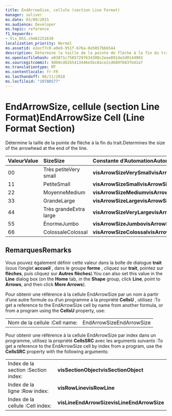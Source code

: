 ```yaml
---
title: EndArrowSize, cellule (section Line Format)
manager: soliver
ms.date: 03/09/2015
ms.audience: Developer
ms.topic: reference
f1_keywords:
- Vis_DSS.chm82251630
localization_priority: Normal
ms.assetid: e2ecf7c0-a0e9-951f-676a-8e5857bb6544
description: Détermine la taille de la pointe de flèche à la fin du trait.
ms.openlocfilehash: e03871c75857297634300c2eee091de2d0144903
ms.sourcegitcommit: 9d60cd82b5413446e5bc8ace2cd689f683fb41a7
ms.translationtype: MT
ms.contentlocale: fr-FR
ms.lasthandoff: 06/11/2018
ms.locfileid: "19788577"
---
```

# <a name="endarrowsize-cell-line-format-section"></a><span data-ttu-id="24d13-103">EndArrowSize, cellule (section Line Format)</span><span class="sxs-lookup"><span data-stu-id="24d13-103">EndArrowSize Cell (Line Format Section)</span></span>

<span data-ttu-id="24d13-104">Détermine la taille de la pointe de flèche à la fin du trait.</span><span class="sxs-lookup"><span data-stu-id="24d13-104">Determines the size of the arrowhead at the end of the line.</span></span>
  
|<span data-ttu-id="24d13-105">**Valeur**</span><span class="sxs-lookup"><span data-stu-id="24d13-105">**Value**</span></span>|<span data-ttu-id="24d13-106">**Size**</span><span class="sxs-lookup"><span data-stu-id="24d13-106">**Size**</span></span>|<span data-ttu-id="24d13-107">**Constante d’Automation**</span><span class="sxs-lookup"><span data-stu-id="24d13-107">**Automation constant**</span></span>|
|:-----|:-----|:-----|
|<span data-ttu-id="24d13-108">0</span><span class="sxs-lookup"><span data-stu-id="24d13-108">0</span></span>  <br/> |<span data-ttu-id="24d13-109">Très petite</span><span class="sxs-lookup"><span data-stu-id="24d13-109">Very small</span></span>  <br/> |<span data-ttu-id="24d13-110">**visArrowSizeVerySmall**</span><span class="sxs-lookup"><span data-stu-id="24d13-110">**visArrowSizeVerySmall**</span></span> <br/> |
|<span data-ttu-id="24d13-111">1</span><span class="sxs-lookup"><span data-stu-id="24d13-111">1</span></span>  <br/> |<span data-ttu-id="24d13-112">Petite</span><span class="sxs-lookup"><span data-stu-id="24d13-112">Small</span></span>  <br/> |<span data-ttu-id="24d13-113">**visArrowSizeSmall**</span><span class="sxs-lookup"><span data-stu-id="24d13-113">**visArrowSizeSmall**</span></span> <br/> |
|<span data-ttu-id="24d13-114">2</span><span class="sxs-lookup"><span data-stu-id="24d13-114">2</span></span>  <br/> |<span data-ttu-id="24d13-115">Moyenne</span><span class="sxs-lookup"><span data-stu-id="24d13-115">Medium</span></span>  <br/> |<span data-ttu-id="24d13-116">**visArrowSizeMedium**</span><span class="sxs-lookup"><span data-stu-id="24d13-116">**visArrowSizeMedium**</span></span> <br/> |
|<span data-ttu-id="24d13-117">3</span><span class="sxs-lookup"><span data-stu-id="24d13-117">3</span></span>  <br/> |<span data-ttu-id="24d13-118">Grande</span><span class="sxs-lookup"><span data-stu-id="24d13-118">Large</span></span>  <br/> |<span data-ttu-id="24d13-119">**visArrowSizeLarge**</span><span class="sxs-lookup"><span data-stu-id="24d13-119">**visArrowSizeLarge**</span></span> <br/> |
|<span data-ttu-id="24d13-120">4</span><span class="sxs-lookup"><span data-stu-id="24d13-120">4</span></span>  <br/> |<span data-ttu-id="24d13-121">Très grande</span><span class="sxs-lookup"><span data-stu-id="24d13-121">Extra large</span></span>  <br/> |<span data-ttu-id="24d13-122">**visArrowSizeVeryLarge**</span><span class="sxs-lookup"><span data-stu-id="24d13-122">**visArrowSizeVeryLarge**</span></span> <br/> |
|<span data-ttu-id="24d13-123">5</span><span class="sxs-lookup"><span data-stu-id="24d13-123">5</span></span>  <br/> |<span data-ttu-id="24d13-124">Énorme</span><span class="sxs-lookup"><span data-stu-id="24d13-124">Jumbo</span></span>  <br/> |<span data-ttu-id="24d13-125">**visArrowSizeJumbo**</span><span class="sxs-lookup"><span data-stu-id="24d13-125">**visArrowSizeJumbo**</span></span> <br/> |
|<span data-ttu-id="24d13-126">6</span><span class="sxs-lookup"><span data-stu-id="24d13-126">6</span></span>  <br/> |<span data-ttu-id="24d13-127">Colossale</span><span class="sxs-lookup"><span data-stu-id="24d13-127">Colossal</span></span>  <br/> |<span data-ttu-id="24d13-128">**visArrowSizeColossal**</span><span class="sxs-lookup"><span data-stu-id="24d13-128">**visArrowSizeColossal**</span></span> <br/> |
   
## <a name="remarks"></a><span data-ttu-id="24d13-129">Remarques</span><span class="sxs-lookup"><span data-stu-id="24d13-129">Remarks</span></span>

<span data-ttu-id="24d13-130">Vous pouvez également définir cette valeur dans la boîte de dialogue **trait** (sous l’onglet **accueil** , dans le groupe **forme** , cliquez sur **trait**, pointez sur **flèches**, puis cliquez sur **Autres flèches**).</span><span class="sxs-lookup"><span data-stu-id="24d13-130">You can also set this value in the **Line** dialog box (on the **Home** tab, in the **Shape** group, click **Line**, point to **Arrows**, and then click **More Arrows**).</span></span>
  
<span data-ttu-id="24d13-131">Pour obtenir une référence à la cellule EndArrowSize par un nom à partir d’une autre formule ou d’un programme à la propriété **CellsU** , utilisez :</span><span class="sxs-lookup"><span data-stu-id="24d13-131">To get a reference to the EndArrowSize cell by name from another formula, or from a program using the **CellsU** property, use:</span></span> 
  
|||
|:-----|:-----|
|<span data-ttu-id="24d13-132">Nom de la cellule :</span><span class="sxs-lookup"><span data-stu-id="24d13-132">Cell name:</span></span>  <br/> |<span data-ttu-id="24d13-133">EndArrowSize</span><span class="sxs-lookup"><span data-stu-id="24d13-133">EndArrowSize</span></span>  <br/> |
   
<span data-ttu-id="24d13-134">Pour obtenir une référence à la cellule EndArrowSize par index dans un programme, utilisez la propriété **CellsSRC** avec les arguments suivants :</span><span class="sxs-lookup"><span data-stu-id="24d13-134">To get a reference to the EndArrowSize cell by index from a program, use the **CellsSRC** property with the following arguments:</span></span> 
  
|||
|:-----|:-----|
|<span data-ttu-id="24d13-135">Index de la section :</span><span class="sxs-lookup"><span data-stu-id="24d13-135">Section index:</span></span>  <br/> |<span data-ttu-id="24d13-136">**visSectionObject**</span><span class="sxs-lookup"><span data-stu-id="24d13-136">**visSectionObject**</span></span> <br/> |
|<span data-ttu-id="24d13-137">Index de la ligne :</span><span class="sxs-lookup"><span data-stu-id="24d13-137">Row index:</span></span>  <br/> |<span data-ttu-id="24d13-138">**visRowLine**</span><span class="sxs-lookup"><span data-stu-id="24d13-138">**visRowLine**</span></span> <br/> |
|<span data-ttu-id="24d13-139">Index de la cellule :</span><span class="sxs-lookup"><span data-stu-id="24d13-139">Cell index:</span></span>  <br/> |<span data-ttu-id="24d13-140">**visLineEndArrowSize**</span><span class="sxs-lookup"><span data-stu-id="24d13-140">**visLineEndArrowSize**</span></span> <br/> |
   

